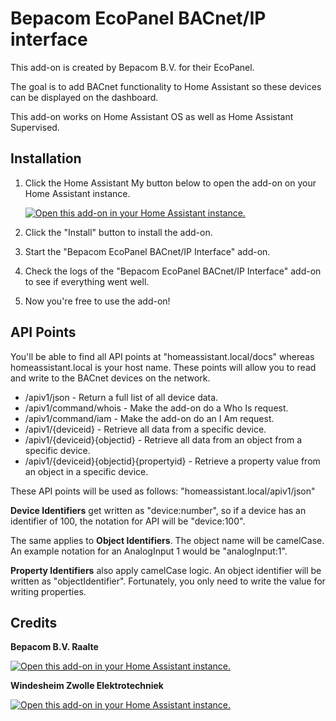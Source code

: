 # Bepacom EcoPanel BACnet/IP interface

This add-on is created by Bepacom B.V. for their EcoPanel. 

The goal is to add BACnet functionality to Home Assistant so these devices can be displayed on the dashboard.

This add-on works on Home Assistant OS as well as Home Assistant Supervised.


## Installation

1. Click the Home Assistant My button below to open the add-on on your Home
   Assistant instance.

   [![Open this add-on in your Home Assistant instance.][addon-badge]][addon]

1. Click the "Install" button to install the add-on.
1. Start the "Bepacom EcoPanel BACnet/IP Interface" add-on.
1. Check the logs of the "Bepacom EcoPanel BACnet/IP Interface" add-on to see if everything went
   well.
1. Now you're free to use the add-on!


## API Points

You'll be able to find all API points at "homeassistant.local/docs" whereas homeassistant.local is your host name.
These points will allow you to read and write to the BACnet devices on the network.

- /apiv1/json								- Return a full list of all device data.
- /apiv1/command/whois						- Make the add-on do a Who Is request.
- /apiv1/command/iam						- Make the add-on do an I Am request.
- /apiv1/{deviceid}							- Retrieve all data from a specific device.
- /apiv1/{deviceid}{objectid}				- Retrieve all data from an object from a specific device.
- /apiv1/{deviceid}{objectid}{propertyid}	- Retrieve a property value from an object in a specific device.

These API points will be used as follows:
"homeassistant.local/apiv1/json"

**Device Identifiers** get written as "device:number", so if a device has an identifier of 100, the notation for API will be "device:100".

The same applies to **Object Identifiers**. The object name will be camelCase. An example notation for an AnalogInput 1 would be "analogInput:1".

**Property Identifiers** also apply camelCase logic. An object identifier will be written as "objectIdentifier". 
Fortunately, you only need to write the value for writing properties.


## Credits

**Bepacom B.V. Raalte**


[![Open this add-on in your Home Assistant instance.][bepacom-badge]][bepacom]


**Windesheim Zwolle Elektrotechniek**


[![Open this add-on in your Home Assistant instance.][windesheim-badge]][windesheim]


[addon-badge]: https://my.home-assistant.io/badges/supervisor_addon.svg
[addon]: https://my.home-assistant.io/redirect/supervisor_addon/?addon=13b6b180_bacnetinterface&repository_url=https%3A%2F%2Fgithub.com%2FGravySeal%2Fbepacom-repo
[bepacom-badge]: https://www.bepacom.nl/wp-content/uploads/2018/09/logo-bepacom-besturingstechniek.jpg
[bepacom]: https://www.bepacom.nl/
[windesheim-badge]: https://www.windesheim.nl/getmedia/d06bfafc-febf-4c5e-bcec-bdf619d2ae93/Windesheim_logo.png
[windesheim]: https://www.windesheim.nl/